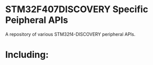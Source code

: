 # STM32F407DISCOVERY Specific Peipheral APIs
A repository of various STM32f4-DISCOVERY peripheral APIs.

# Including:
